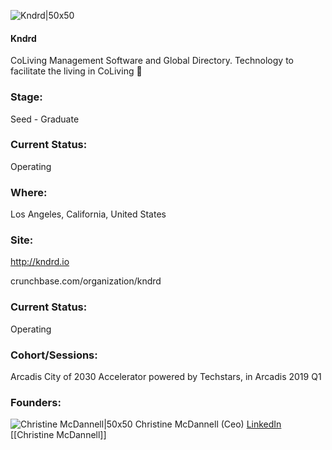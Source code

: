 

![Kndrd|50x50](https://apimg.techstars.com/connect/images/image_files/5c78222f34a60d04cb000051/original/Kndrd_Logo_282_x_282.jpeg)

#### Kndrd
CoLiving Management Software and Global Directory. Technology to facilitate the living in CoLiving 💜

### Stage: 
Seed - Graduate 

### Current Status: 
Operating

### Where:
Los Angeles, California, United States

### Site:
http://kndrd.io



crunchbase.com/organization/kndrd

### Current Status: 
Operating

### Cohort/Sessions: 
Arcadis City of 2030 Accelerator powered by Techstars, in Arcadis 2019 Q1

### Founders: 

![Christine McDannell|50x50](https://apimg.techstars.com/connect/images/image_files/5c78256fa36c11535e000024/original/CM_Headshot_Dec_2018.jpg) Christine McDannell (Ceo) [LinkedIn](https://linkedin.com/in/christinemcdannell) [[Christine McDannell]]


